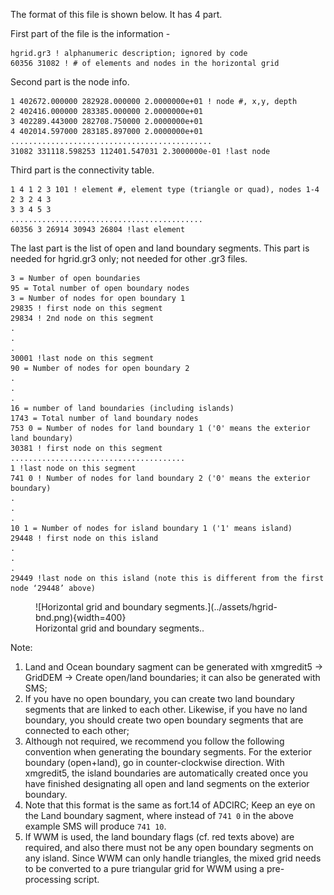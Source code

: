 The format of this file is shown below. It has 4 part.

First part of the file is the information - 
```
hgrid.gr3 ! alphanumeric description; ignored by code
60356 31082 ! # of elements and nodes in the horizontal grid
```

Second part is the node info.
```
1 402672.000000 282928.000000 2.0000000e+01 ! node #, x,y, depth
2 402416.000000 283385.000000 2.0000000e+01
3 402289.443000 282708.750000 2.0000000e+01
4 402014.597000 283185.897000 2.0000000e+01
.............................................
31082 331118.598253 112401.547031 2.3000000e-01 !last node
```

Third part is the connectivity table.
```
1 4 1 2 3 101 ! element #, element type (triangle or quad), nodes 1-4
2 3 2 4 3
3 3 4 5 3
...........................................
60356 3 26914 30943 26804 !last element
```

The last part is the list of open and land boundary segments. This part is needed for hgrid.gr3 only; not needed
for other .gr3 files.

```
3 = Number of open boundaries
95 = Total number of open boundary nodes
3 = Number of nodes for open boundary 1
29835 ! first node on this segment
29834 ! 2nd node on this segment
.
.
.
30001 !last node on this segment
90 = Number of nodes for open boundary 2
.
.
.
16 = number of land boundaries (including islands)
1743 = Total number of land boundary nodes
753 0 = Number of nodes for land boundary 1 ('0' means the exterior land boundary)
30381 ! first node on this segment
.......................................
1 !last node on this segment
741 0 ! Number of nodes for land boundary 2 ('0' means the exterior boundary)
.
.
.
10 1 = Number of nodes for island boundary 1 ('1' means island)
29448 ! first node on this island
.
.
.
29449 !last node on this island (note this is different from the first node ‘29448’ above)
```

<figure markdown>
![Horizontal grid and boundary segments.](../assets/hgrid-bnd.png){width=400}
<figcaption>Horizontal grid and boundary segments..</figcaption>
</figure>

Note:

1. Land and Ocean boundary sagment can be generated with xmgredit5 $\rightarrow$ GridDEM $\rightarrow$ Create open/land boundaries; it can also be generated with SMS;
2. If you have no open boundary, you can create two land boundary segments that are linked to each other. Likewise, if you have no land boundary, you should create two open boundary segments that are connected to each other;
3. Although not required, we recommend you follow the following convention when generating the boundary segments. For the exterior boundary (open+land), go in counter-clockwise direction. With xmgredit5, the island boundaries are automatically created once you have finished designating all open and land segments on the exterior boundary.
4. Note that this format is the same as fort.14 of ADCIRC; Keep an eye on the Land boundary sagment, where instead of `741 0` in the above example SMS will produce `741 10`. 
5. If WWM is used, the land boundary flags (cf. red texts above) are required, and also there must not be any open boundary segments on any island. Since WWM can only handle triangles, the mixed grid needs to be converted to a pure triangular grid for WWM using a pre-processing script.